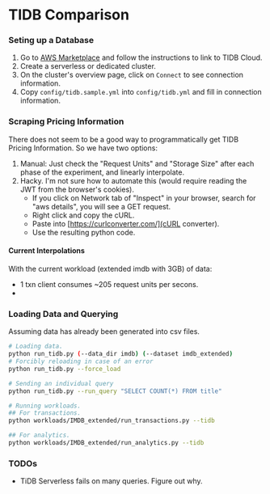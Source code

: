 # TIDB Comparison
### Seting up a Database
1. Go to [AWS Marketplace](https://aws.amazon.com/marketplace/pp/prodview-7xendfnh6ykg2) and follow the instructions to link to TIDB Cloud.
2. Create a serverless or dedicated cluster.
3. On the cluster's overview page, click on `Connect` to see connection information.
4. Copy `config/tidb.sample.yml` into `config/tidb.yml` and fill in connection information.

### Scraping Pricing Information
There does not seem to be a good way to programmatically get TIDB Pricing Information.
So we have two options:
1. Manual: Just check the "Request Units" and "Storage Size" after each phase of the experiment, and linearly interpolate.
2. Hacky. I'm not sure how to automate this (would require reading the JWT from the browser's cookies).
    * If you click on Network tab of "Inspect" in your browser, search for "aws details", you will see a GET request.
    * Right click and copy the cURL.
    * Paste into [https://curlconverter.com/](cURL converter).
    * Use the resulting python code.

#### Current Interpolations
With the current workload (extended imdb with 3GB) of data:
* 1 txn client consumes ~205 request units per secons.
* 




### Loading Data and Querying
Assuming data has already been generated into csv files. 
```sh
# Loading data.
python run_tidb.py (--data_dir imdb) (--dataset imdb_extended)
# Forcibly reloading in case of an error
python run_tidb.py --force_load

# Sending an individual query
python run_tidb.py --run_query "SELECT COUNT(*) FROM title"

# Running workloads.
## For transactions.
python workloads/IMDB_extended/run_transactions.py --tidb

## For analytics.
python workloads/IMDB_extended/run_analytics.py --tidb
```

### TODOs
* TiDB Serverless fails on many queries. Figure out why.

